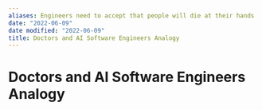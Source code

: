 ```yaml
---
aliases: Engineers need to accept that people will die at their hands
date: "2022-06-09"
date modified: "2022-06-09"
title: Doctors and AI Software Engineers Analogy
---
```


# Doctors and AI Software Engineers Analogy
